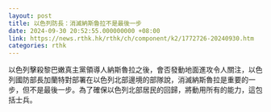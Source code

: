```yaml
---
layout: post
title: 以色列防長：消滅納斯魯拉不是最後一步
date: 2024-09-30 20:52:55.000000000 +08:00
link: https://news.rthk.hk/rthk/ch/component/k2/1772726-20240930.htm
categories: rthk
---
```


以色列擊殺黎巴嫩真主黨領導人納斯魯拉之後，會否發動地面進攻令人關注，以色列國防部長加蘭特對部署在以色列北部邊境的部隊說，消滅納斯魯拉是重要的一步，但不是最後一步。為了確保以色列北部居民的回歸，將動用所有的能力，這包括士兵。

